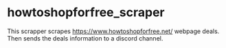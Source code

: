 # howtoshopforfree_scraper
This scrapper scrapes https://www.howtoshopforfree.net/ webpage deals. Then sends the deals information to a discord channel.
